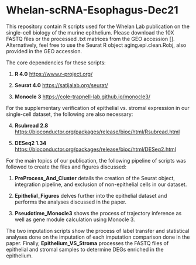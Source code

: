 # Whelan-scRNA-Esophagus-Dec21

This repository contain R scripts used for the Whelan Lab publication on the single-cell biology of the murine epithelium.
Please download the 10X FASTQ files or the processed .txt matrices from the GEO accession []. Alternatively, feel free to use 
the Seurat R object aging.epi.clean.Robj, also provided in the GEO accession. 

The core dependencies for these scripts:
1. **R 4.0** https://www.r-project.org/

2. **Seurat 4.0** https://satijalab.org/seurat/

3. **Monocle 3** https://cole-trapnell-lab.github.io/monocle3/

For the supplementary verification of epithelial vs. stromal expression in our single-cell dataset, the following are also
necessary:

4. **Rsubread 2.8** https://bioconductor.org/packages/release/bioc/html/Rsubread.html

5. **DESeq2 1.34** https://bioconductor.org/packages/release/bioc/html/DESeq2.html

For the main topics of our publication, the following pipeline of scripts was followed to create the files and figures 
discussed:

1. **PreProcess_And_Cluster** details the creation of the Seurat object, integration pipeline, and exclusion of 
   non-epithelial cells in our dataset.

2. **Epithelial_Figures** delves further into the epithelial dataset and performs the analyses discussed in the 
   paper.
   
3. **Pseudotime_Monocle3** shows the process of trajectory inference as well as gene module calculation using Monocle 3.

The two imputation scripts show the process of label transfer and statistical analyses done on the imputation of each imputation 
comparison done in the paper. 
Finally, **Epithelium_VS_Stroma** processes the FASTQ files of epithelial and stromal samples to determine DEGs enriched in the 
epithelium. 
